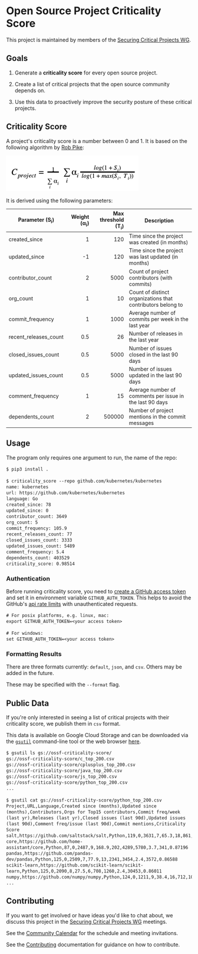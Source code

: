 # Open Source Project Criticality Score

This project is maintained by members of the
[Securing Critical Projects WG](https://github.com/ossf/wg-securing-critical-projects).

## Goals
1. Generate a **criticality score** for every open source project.

1. Create a list of critical projects that the open source community depends on.

1. Use this data to proactively improve the security posture of these critical projects.

## Criticality Score

A project's criticality score is a number between 0 and 1. It is based on
the following algorithm by [Rob Pike](https://github.com/robpike):

<img src="images/formula.png" width="359" height="96">

It is derived using the following parameters:

| Parameter (S<sub>i</sub>)  | Weight (&alpha;<sub>i</sub>) | Max threshold (T<sub>i</sub>) | Description |
|---|---:|---:|---|
| created_since | 1 | 120 | Time since the project was created (in months) |
| updated_since  | -1 | 120 | Time since the project was last updated (in months) |
| contributor_count | 2 | 5000 | Count of project contributors (with commits) |
| org_count | 1 | 10 | Count of distinct organizations that contributors belong to |
| commit_frequency | 1 | 1000 | Average number of commits per week in the last year |
| recent_releases_count | 0.5 | 26 | Number of releases in the last year |
| closed_issues_count | 0.5 | 5000 | Number of issues closed in the last 90 days |
| updated_issues_count | 0.5 | 5000 | Number of issues updated in the last 90 days |
| comment_frequency | 1 | 15 | Average number of comments per issue in the last 90 days |
| dependents_count | 2 | 500000 | Number of project mentions in the commit messages |

## Usage

The program only requires one argument to run, the name of the repo:

```shell
$ pip3 install .

$ criticality_score --repo github.com/kubernetes/kubernetes
name: kubernetes
url: https://github.com/kubernetes/kubernetes
language: Go
created_since: 78
updated_since: 0
contributor_count: 3649
org_count: 5
commit_frequency: 105.9
recent_releases_count: 77
closed_issues_count: 3333
updated_issues_count: 5489
comment_frequency: 5.4
dependents_count: 403529
criticality_score: 0.98514
```

### Authentication

Before running criticality score, you need to
[create a GitHub access token](https://docs.github.com/en/free-pro-team@latest/developers/apps/about-apps#personal-access-tokens)
and set it in environment variable `GITHUB_AUTH_TOKEN`.
This helps to avoid the GitHub's
[api rate limits](https://developer.github.com/v3/#rate-limiting)
with unauthenticated requests.

```shell
# For posix platforms, e.g. linux, mac:
export GITHUB_AUTH_TOKEN=<your access token>

# For windows:
set GITHUB_AUTH_TOKEN=<your access token>
```
### Formatting Results

There are three formats currently: `default`, `json`, and `csv`. Others may be added in the future.

These may be specified with the `--format` flag.

## Public Data

If you're only interested in seeing a list of critical projects with their
criticality score, we publish them in `csv` format.

This data is available on Google Cloud Storage and can be downloaded via the
[`gsutil`](https://cloud.google.com/storage/docs/gsutil_install)
command-line tool or the web browser
[here](https://storage.cloud.google.com/ossf-criticality-score).

```shell
$ gsutil ls gs://ossf-criticality-score/
gs://ossf-criticality-score/c_top_200.csv
gs://ossf-criticality-score/cplusplus_top_200.csv
gs://ossf-criticality-score/java_top_200.csv
gs://ossf-criticality-score/js_top_200.csv
gs://ossf-criticality-score/python_top_200.csv
...

$ gsutil cat gs://ossf-criticality-score/python_top_200.csv
Project,URL,Language,Created since (months),Updated since (months),Contributors,Orgs for Top15 contributors,Commit freq/week (last yr),Releases (last yr),Closed issues (last 90d),Updated issues (last 90d),Comment freq/issue (last 90d),Commit mentions,Criticality Score
salt,https://github.com/saltstack/salt,Python,119,0,3631,7,65.3,18,861,1713,1.2,20953,0.87988
core,https://github.com/home-assistant/core,Python,87,0,2487,9,168.9,202,4289,5780,3.7,341,0.87196
pandas,https://github.com/pandas-dev/pandas,Python,125,0,2509,7,77.9,13,2341,3454,2.4,3572,0.86588
scikit-learn,https://github.com/scikit-learn/scikit-learn,Python,125,0,2090,8,27.5,6,708,1260,2.4,30453,0.86011
numpy,https://github.com/numpy/numpy,Python,124,0,1211,9,38.4,16,712,1032,3.3,8543,0.8574
...
```

## Contributing

If you want to get involved or have ideas you'd like to chat about, we discuss this project in the [Securing Critical Projects WG](https://github.com/ossf/wg-securing-critical-projects) meetings.

See the [Community Calendar](https://calendar.google.com/calendar?cid=czYzdm9lZmhwNWk5cGZsdGI1cTY3bmdwZXNAZ3JvdXAuY2FsZW5kYXIuZ29vZ2xlLmNvbQ) for the schedule and meeting invitations.

See the [Contributing](CONTRIBUTING.md) documentation for guidance on how to contribute.
